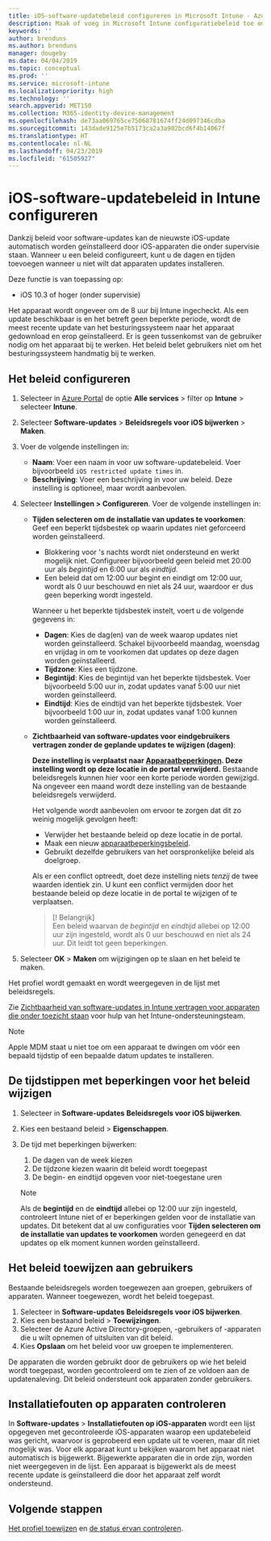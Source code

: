 ```yaml
---
title: iOS-software-updatebeleid configureren in Microsoft Intune - Azure | Microsoft Docs
description: Maak of voeg in Microsoft Intune configuratiebeleid toe om beperkingen in te stellen wanneer software-updates automatisch worden geïnstalleerd op iOS-apparaten die door Intune worden beheerd of onder supervisie staan van Intune. U kunt de datum en tijd kiezen wanneer updates niet worden geïnstalleerd. U kunt dit beleid ook toewijzen aan groepen, gebruikers of apparaten en controleren op eventuele fouten bij de installatie.
keywords: ''
author: brenduns
ms.author: brenduns
manager: dougeby
ms.date: 04/04/2019
ms.topic: conceptual
ms.prod: ''
ms.service: microsoft-intune
ms.localizationpriority: high
ms.technology: ''
search.appverid: MET150
ms.collection: M365-identity-device-management
ms.openlocfilehash: de73aa069765ce75068781674ff24d097346cdba
ms.sourcegitcommit: 143dade9125e7b5173ca2a3a902bcd6f4b14067f
ms.translationtype: HT
ms.contentlocale: nl-NL
ms.lasthandoff: 04/23/2019
ms.locfileid: "61505927"
---
```

# <a name="add-ios-software-update-policies-in-intune"></a>iOS-software-updatebeleid in Intune configureren

Dankzij beleid voor software-updates kan de nieuwste iOS-update automatisch worden geïnstalleerd door iOS-apparaten die onder supervisie staan. Wanneer u een beleid configureert, kunt u de dagen en tijden toevoegen wanneer u niet wilt dat apparaten updates installeren. 

Deze functie is van toepassing op:

- iOS 10.3 of hoger (onder supervisie)

Het apparaat wordt ongeveer om de 8 uur bij Intune ingecheckt. Als een update beschikbaar is en het betreft geen beperkte periode, wordt de meest recente update van het besturingssysteem naar het apparaat gedownload en erop geïnstalleerd. Er is geen tussenkomst van de gebruiker nodig om het apparaat bij te werken. Het beleid belet gebruikers niet om het besturingssysteem handmatig bij te werken.

## <a name="configure-the-policy"></a>Het beleid configureren

1. Selecteer in [Azure Portal](https://portal.azure.com) de optie **Alle services** > filter op **Intune** > selecteer **Intune**.
2. Selecteer **Software-updates** > **Beleidsregels voor iOS bijwerken** > **Maken**.
3. Voer de volgende instellingen in:

    - **Naam**: Voer een naam in voor uw software-updatebeleid. Voer bijvoorbeeld `iOS restricted update times` in.
    - **Beschrijving**: Voer een beschrijving in voor uw beleid. Deze instelling is optioneel, maar wordt aanbevolen.

4. Selecteer **Instellingen > Configureren**. Voer de volgende instellingen in:

    - **Tijden selecteren om de installatie van updates te voorkomen**: Geef een beperkt tijdsbestek op waarin updates niet geforceerd worden geïnstalleerd. 
      - Blokkering voor 's nachts wordt niet ondersteund en werkt mogelijk niet. Configureer bijvoorbeeld geen beleid met 20:00 uur als *begintijd* en 6:00 uur als *eindtijd*.
      - Een beleid dat om 12:00 uur begint en eindigt om 12:00 uur, wordt als 0 uur beschouwd en niet als 24 uur, waardoor er dus geen beperking wordt ingesteld.

      Wanneer u het beperkte tijdsbestek instelt, voert u de volgende gegevens in:

      - **Dagen**: Kies de dag(en) van de week waarop updates niet worden geïnstalleerd. Schakel bijvoorbeeld maandag, woensdag en vrijdag in om te voorkomen dat updates op deze dagen worden geïnstalleerd.
      - **Tijdzone**: Kies een tijdzone.
      - **Begintijd**: Kies de begintijd van het beperkte tijdsbestek. Voer bijvoorbeeld 5:00 uur in, zodat updates vanaf 5:00 uur niet worden geïnstalleerd.
      - **Eindtijd**: Kies de eindtijd van het beperkte tijdsbestek. Voer bijvoorbeeld 1:00 uur in, zodat updates vanaf 1:00 kunnen worden geïnstalleerd.

    - **Zichtbaarheid van software-updates voor eindgebruikers vertragen zonder de geplande updates te wijzigen (dagen)**: 

      **Deze instelling is verplaatst naar [Apparaatbeperkingen](device-restrictions-ios.md#general). Deze instelling wordt op deze locatie in de portal verwijderd.** Bestaande beleidsregels kunnen hier voor een korte periode worden gewijzigd. Na ongeveer een maand wordt deze instelling van de bestaande beleidsregels verwijderd.

      Het volgende wordt aanbevolen om ervoor te zorgen dat dit zo weinig mogelijk gevolgen heeft:
        - Verwijder het bestaande beleid op deze locatie in de portal.
        - Maak een nieuw [apparaatbeperkingsbeleid](device-restrictions-ios.md#general).
        - Gebruikt dezelfde gebruikers van het oorspronkelijke beleid als doelgroep.

      Als er een conflict optreedt, doet deze instelling niets *tenzij* de twee waarden identiek zin. U kunt een conflict vermijden door het bestaande beleid op deze locatie in de portal te wijzigen of te verplaatsen.
      > [! Belangrijk]  
      > Een beleid waarvan de *begintijd* en *eindtijd* allebei op 12:00 uur zijn ingesteld, wordt als 0 uur beschouwd en niet als 24 uur. Dit leidt tot geen beperkingen.  

5. Selecteer **OK** > **Maken** om wijzigingen op te slaan en het beleid te maken.

Het profiel wordt gemaakt en wordt weergegeven in de lijst met beleidsregels.

Zie [Zichtbaarheid van software-updates in Intune vertragen voor apparaten die onder toezicht staan](https://techcommunity.microsoft.com/t5/Intune-Customer-Success/Delaying-visibility-of-software-updates-in-Intune-for-supervised/ba-p/345753) voor hulp van het Intune-ondersteuningsteam.

> [!NOTE]
> Apple MDM staat u niet toe om een apparaat te dwingen om vóór een bepaald tijdstip of een bepaalde datum updates te installeren.

## <a name="change-the-restricted-times-for-the-policy"></a>De tijdstippen met beperkingen voor het beleid wijzigen

1. Selecteer in **Software-updates** **Beleidsregels voor iOS bijwerken**.
2. Kies een bestaand beleid > **Eigenschappen**.
3. De tijd met beperkingen bijwerken:

    1. De dagen van de week kiezen
    2. De tijdzone kiezen waarin dit beleid wordt toegepast
    3. De begin- en eindtijd opgeven voor niet-toegestane uren

    > [!NOTE]
    > Als de **begintijd** en de **eindtijd** allebei op 12:00 uur zijn ingesteld, controleert Intune niet of er beperkingen gelden voor de installatie van updates. Dit betekent dat al uw configuraties voor **Tijden selecteren om de installatie van updates te voorkomen** worden genegeerd en dat updates op elk moment kunnen worden geïnstalleerd.  

## <a name="assign-the-policy-to-users"></a>Het beleid toewijzen aan gebruikers

Bestaande beleidsregels worden toegewezen aan groepen, gebruikers of apparaten. Wanneer toegewezen, wordt het beleid toegepast.

1. Selecteer in **Software-updates** **Beleidsregels voor iOS bijwerken**.
2. Kies een bestaand beleid > **Toewijzingen**. 
3. Selecteer de Azure Active Directory-groepen, -gebruikers of -apparaten die u wilt opnemen of uitsluiten van dit beleid.
4. Kies **Opslaan** om het beleid voor uw groepen te implementeren.

De apparaten die worden gebruikt door de gebruikers op wie het beleid wordt toegepast, worden gecontroleerd om te zien of ze voldoen aan de updatenaleving. Dit beleid ondersteunt ook apparaten zonder gebruikers.

## <a name="monitor-device-installation-failures"></a>Installatiefouten op apparaten controleren
<!-- 1352223 -->
In **Software-updates** > **Installatiefouten op iOS-apparaten** wordt een lijst opgegeven met gecontroleerde iOS-apparaten waarop een updatebeleid was gericht, waarvoor is geprobeerd een update uit te voeren, maar dit niet mogelijk was. Voor elk apparaat kunt u bekijken waarom het apparaat niet automatisch is bijgewerkt. Bijgewerkte apparaten die in orde zijn, worden niet weergegeven in de lijst. Een apparaat is bijgewerkt als de meest recente update is geïnstalleerd die door het apparaat zelf wordt ondersteund.

## <a name="next-steps"></a>Volgende stappen

[Het profiel toewijzen](device-profile-assign.md) en [de status ervan controleren](device-profile-monitor.md).
